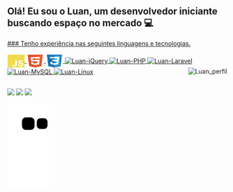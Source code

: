## Olá! Eu sou o Luan, um desenvolvedor iniciante buscando espaço no mercado 💻
<div align="center">
  <a href="https://github.com/LuanGabillaud">
  <!--img height="180em" src="https://github-readme-stats.vercel.app/api?username=rafaballerini&show_icons=true&theme=dracula&include_all_commits=true&count_private=true"/>
  <img height="180em" src="https://github-readme-stats.vercel.app/api/top-langs/?username=rafaballerini&layout=compact&langs_count=7&theme=dracula"/-->
</div>
  <div>
    ### Tenho experiência nas seguintes linguagens e tecnologias. 
  </div>
<div style="display: inline_block"><br>
  <img align="center" alt="Luan-Js" height="30" width="40" src="https://raw.githubusercontent.com/devicons/devicon/master/icons/javascript/javascript-plain.svg">  
  <img align="center" alt="Luan-HTML" height="30" width="40" src="https://raw.githubusercontent.com/devicons/devicon/master/icons/html5/html5-original.svg">
  <img align="center" alt="Luan-CSS" height="30" width="40" src="https://raw.githubusercontent.com/devicons/devicon/master/icons/css3/css3-original.svg">
  <img align="center" alt="Luan-jQuery" height="30" width="40"src="https://cdn.jsdelivr.net/gh/devicons/devicon/icons/jquery/jquery-original-wordmark.svg" />
  <img align="center" alt="Luan-PHP" height="50" width="50" src="https://cdn.jsdelivr.net/gh/devicons/devicon/icons/php/php-plain.svg" />
  <img align="center" alt="Luan-Laravel" height="40" width="40" src="https://cdn.jsdelivr.net/gh/devicons/devicon/icons/laravel/laravel-plain-wordmark.svg" />
  <img align="center" alt="Luan-MySQL" height="60" width="60" src="https://cdn.jsdelivr.net/gh/devicons/devicon/icons/mysql/mysql-original-wordmark.svg" />
  <img align="center" alt="Luan-Linux" height="60" width="60" src="https://cdn.jsdelivr.net/gh/devicons/devicon/icons/linux/linux-original.svg" />
  <img align="right" alt="Luan_perfil" height="200" hstyle="border-radius:50px;" src="https://avatars.githubusercontent.com/u/52471233?v=4">  
</div>
  
  ##
 
<div>
  <a href="https://instagram.com/luangabillaud" target="_blank"><img src="https://img.shields.io/badge/-Instagram-%23E4405F?style=for-the-badge&logo=instagram&logoColor=white" target="_blank"></a>
  <a href = "mailto:calazansgabillaud@gmail.com"><img src="https://img.shields.io/badge/-Gmail-%23333?style=for-the-badge&logo=gmail&logoColor=white" target="_blank"></a>
  <a href="https://www.linkedin.com/in/luan-gabillaud-5520881b9/" target="_blank"><img src="https://img.shields.io/badge/-LinkedIn-%230077B5?style=for-the-badge&logo=linkedin&logoColor=white" target="_blank"></a> 
 
  ![Snake animation](https://github.com/rafaballerini/rafaballerini/blob/output/github-contribution-grid-snake.svg)
 
</div>

